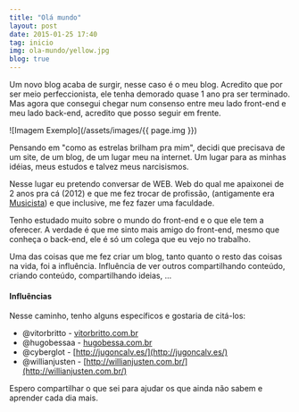 ```yaml
---
title: "Olá mundo"
layout: post
date: 2015-01-25 17:40
tag: inicio
img: ola-mundo/yellow.jpg
blog: true
---
```

Um novo blog acaba de surgir, nesse caso é o meu blog. Acredito que por ser meio perfeccionista, ele tenha demorado quase 1 ano pra ser terminado. Mas agora que consegui chegar num consenso entre meu lado front-end e meu lado back-end, acredito que posso seguir em frente.

<!-- more -->

![Imagem Exemplo](/assets/images/{{ page.img }})

Pensando em "como as estrelas brilham pra mim", decidi que precisava de um site, de um blog, de um lugar meu na internet. Um lugar para as minhas idéias, meus estudos e talvez meus narcisismos.

Nesse lugar eu pretendo conversar de WEB. Web do qual me apaixonei de 2 anos pra cá (2012) e que me fez trocar de profissão, (antigamente era <a href="http://pt.wiktionary.org/wiki/musicista" target="_blank">Musicista</a>) e que inclusive, me fez fazer uma faculdade.

Tenho estudado muito sobre o mundo do front-end e o que ele tem a oferecer. A verdade é que me sinto mais amigo do front-end, mesmo que conheça o back-end, ele é só um colega que eu vejo no trabalho.

Uma das coisas que me fez criar um blog, tanto quanto o resto das coisas na vida, foi a influência. Influência de ver outros compartilhando conteúdo, criando conteúdo, compartilhando ideias, ...

#### Influências
Nesse caminho, tenho alguns específicos e gostaria de citá-los:

* @vitorbritto - [vitorbritto.com.br](http://vitorbritto.com.br/)
* @hugobessaa - [hugobessa.com.br](https://hugobessa.com.br/)
* @cyberglot - [http://jugoncalv.es/](http://jugoncalv.es/)
* @willianjusten - [http://willianjusten.com.br/](http://willianjusten.com.br/)

Espero compartilhar o que sei para ajudar os que ainda não sabem e aprender cada dia mais.
